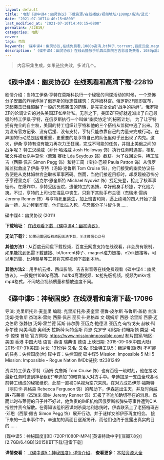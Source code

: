 ```yaml
---
layout: default
title: '电影《碟中谍4：幽灵协议》下载资源/在线播放/视频地址/1080p/高清/蓝光'
date: "2021-07-10T14:40:15+0800"
last_modified_at: "2021-07-10T14:40:15+0800"
permalink: /22819/
categories: 电影
cover:
tags: 电影
keywords: '碟中谍4：幽灵协议,在线免费看,1080p高清,bt种子,torrent,百度云盘,magnet,磁力链,迅雷下载资源'
description: '《碟中谍4：幽灵协议》在线云播放手机西瓜影院吉吉影音免费看，1080p高清bd/hd未删减完整版和tc抢先枪版，mkv/mp4格式，附带bt/torrent种子、magnet/磁力链、百度云盘、网盘资源迅雷下载链接'
---
```


>内容采集生成，如果链接失效，多试几个。


## 《碟中谍4：幽灵协议》在线观看和高清下载-22819

剧情介绍：当特工伊桑·亨特在莫斯科执行一个秘密的间谍活动的时候，一个恐怖分子安置的炸弹炸掉了俄罗斯的标志性建筑：克林姆林宫。俄罗斯ZF随即宣布，这起袭击已经超越了一般的恐怖袭击的范畴，是完完全全的“战争的挑衅”。俄罗斯ZF的论调让它的对头美国ZF如坐针毡。无奈之下，美国ZF只好就近派出了自己最强的特工伊桑·亨特，在俄罗斯执行一个叫做“幽灵协定”的秘密计划。   为了让亨特拥有完全的自主权，美国的特工组织让亨特和他的三个搭档从监狱中逃了出来。因为没有官方记录、没有后援、没有支持，亨特只能依靠自己的力量来完成行动。在异国的行动总是困难重重，更重要的是亨特自己的队伍里似乎还出现了内鬼。这次，伊桑·亨特有没有能力再次力王狂澜，完成不可能的任务，并阻止美俄之间的战争呢？   特工汉纳威（乔什·哈洛威 Josh Holloway 饰）执行任务时遇害，核机密文件被女杀手莫伦（蕾雅·赛杜 Léa Seydoux 饰）截获。为了找回文件，特工班吉（西蒙·佩吉 Simon Pegg 饰）和特工简（宝拉·巴顿 Paula Patton 饰）从俄罗斯监狱救出了伊桑·亨特（汤姆·克鲁斯 Tom Cruise 饰）。他们接受的幽灵协议任务便是从克林姆林宫盗取核军事密码。然而，当他们接近目标时，却发现被恐怖分子亨德里克斯（迈克尔·恩奎斯特 Michael Nyqvist 饰）捷足先登，抢走了核军事密码。在爆炸中，亨特受困医院，遭俄特工的追捕，幸好他身手矫捷，才化险为夷。不过，亨特的上司也在混乱中丧生，只剩下其助手布兰德（杰瑞米·雷纳 Jeremy Renner 饰）与亨特死里逃生，加上班吉和简，逼上绝境的四人开始了最后一搏，从迪拜到印度，他们出生入死，与恐怖分子斗智斗勇……


碟中谍4：幽灵协议 (2011)

**下载地址**： [在线观看下载 《碟中谍4：幽灵协议》](https://www.btbtdy.me/btdy/dy230.html) 


**无法下载?**：`如果迅雷因版权原因无法下载，关注微信公众号 `

**其他方法1**：从百度云网盘下载视频，百度云网盘支持在线观看，非会员有限制，如果能找到迅雷下载链接、bt/torrent种子、magnet磁力链接、e2dk链接等，可以用迅雷、比特彗星等工具将完整视频下载到本地。

**其他方法2**：用手机云播、西瓜影院、吉吉影音等在线免费观看《碟中谍4：幽灵协议》，一般提供1080p高清、hd/bd高清视频、tc抢先版视频，视频为mkv或mp4格式，不同站点视频质量和播放速度不同。


## 《碟中谍5：神秘国度》在线观看和高清下载-17096

导演: 克里斯托弗·麦奎里 编剧: 克里斯托弗·麦奎里 德鲁·皮尔斯 布鲁斯·盖勒 主演: 汤姆·克鲁斯 杰瑞米·雷纳 西蒙·佩吉 丽贝卡·弗格森 文·瑞姆斯 西恩·哈里斯 西蒙·迈克伯尼 张静初 汤姆·霍兰德 延斯·赫尔腾 亚历克·鲍德温 亚历克·乌特戈夫 赫敏·科菲尔德 阿美莉嘉·奥利沃 拉斯科·阿特金斯 肖恩·克罗宁 明格斯·约翰斯顿 类型: 动作 惊悚 冒险 官方网站: https://www.missionimpossible.com/ 制片国家/地区: 美国 香港 中国大陆 语言: 英语 瑞典语 德语 上映日期: 2015-09-08(中国大陆) 2015-07-31(美国) 片长: 131分钟 又名: 又名: 职业特工队5：叛逆帝国(港) 不可能的任务：失控国度(台) 碟中谍：失控国度 碟中谍5 Mission: Impossible 5 M:i 5 Mission: Impossible – Rogue Nation IMDb链接: tt2381249

资深特工伊森·亨特（汤姆·克鲁斯 Tom Cruise 饰）也有百密一疏时刻，他在接收最新任务时遭到神秘组织“辛迪加”的暗算落入对方手中。辛迪加是一支由全球各地前特工组成的秘密组织，此前一直被CIA视为空穴来风。在对方成员伊莎·福斯特（丽贝卡·弗格森 Rebecca Ferguson 饰）的帮助下，伊森逃出生天，并及时向威廉•布莱德（杰瑞米·雷纳 Jeremy Renner 饰）汇报了辛迪加确切存在的消息。然而此时布莱德的日子并不好过，他负责的IMF机构因俄罗斯核弹头等事件遭到CIA指控并责令解散。在得知该组织密谋刺杀奥地利总统时，伊森联系上了老搭档班吉·邓恩（西蒙·佩吉 Simon Pegg 饰）展开行动，并于谜样女郎伊莎再度相会。 接下来的一连串事件中，辛迪加的真面目逐渐揭开，而他们也终于显露出真实的目的……


[碟中谍5：神秘国度][BD-720P/1080P-MP4][英语特效中字][豆瓣7.8分][2.7GB/6.4GB][2015][BT下载/迅雷下载]

**详情查看**： [《碟中谍5：神秘国度》详情介绍](/movie/17096/)， **查看更多**：[本站资源大全](/movie/t/all/)

